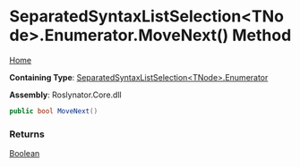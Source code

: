 # SeparatedSyntaxListSelection\<TNode>\.Enumerator\.MoveNext\(\) Method

[Home](../../../../README.md)

**Containing Type**: [SeparatedSyntaxListSelection\<TNode>.Enumerator](../README.md)

**Assembly**: Roslynator\.Core\.dll

```csharp
public bool MoveNext()
```

### Returns

[Boolean](https://docs.microsoft.com/en-us/dotnet/api/system.boolean)

